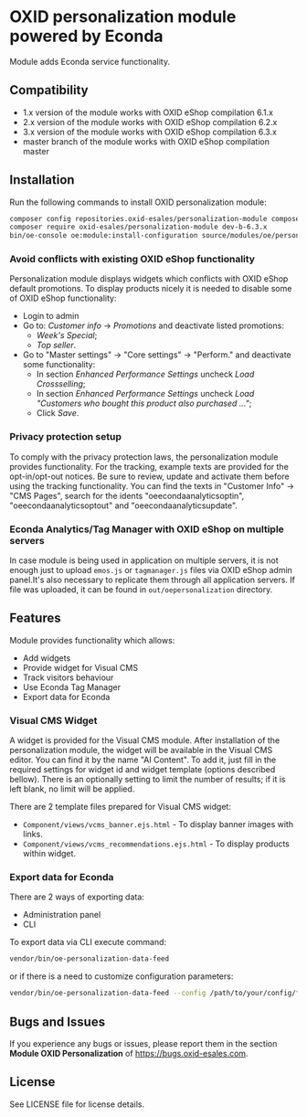 OXID personalization module powered by Econda
=============================================

Module adds Econda service functionality.

## Compatibility

* 1.x version of the module works with OXID eShop compilation 6.1.x
* 2.x version of the module works with OXID eShop compilation 6.2.x
* 3.x version of the module works with OXID eShop compilation 6.3.x
* master branch of the module works with OXID eShop compilation master

## Installation

Run the following commands to install OXID personalization module:

```bash
composer config repositories.oxid-esales/personalization-module composer https://personalization.packages.oxid-esales.com/
composer require oxid-esales/personalization-module dev-b-6.3.x
bin/oe-console oe:module:install-configuration source/modules/oe/personalization/
```

### Avoid conflicts with existing OXID eShop functionality

Personalization module displays widgets which conflicts with OXID eShop default promotions.
To display products nicely it is needed to disable some of OXID eShop functionality:

* Login to admin
* Go to: *Customer info* -> *Promotions* and deactivate listed promotions:
  * *Week's Special*;
  * *Top seller*.
* Go to "Master settings" -> "Core settings" -> "Perform." and deactivate some functionality:
  * In section *Enhanced Performance Settings* uncheck *Load Crossselling*;
  * In section *Enhanced Performance Settings* uncheck *Load "Customers who bought this product also purchased ..."*;
  * Click *Save*.
  
### Privacy protection setup

To comply with the privacy protection laws, the personalization module provides functionality.
For the tracking, example texts are provided for the opt-in/opt-out notices.
Be sure to review, update and activate them before using the tracking functionality.
You can find the texts in "Customer Info" -> "CMS Pages", search for the idents "oeecondaanalyticsoptin",
"oeecondaanalyticsoptout" and "oeecondaanalyticsupdate".

### Econda Analytics/Tag Manager with OXID eShop on multiple servers

In case module is being used in application on multiple servers, it is not enough just to upload `emos.js`
or `tagmanager.js` files via OXID eShop admin panel.It's also necessary to replicate them through all application servers.
If file was uploaded, it can be found in `out/oepersonalization` directory.

## Features

Module provides functionality which allows:
* Add widgets
* Provide widget for Visual CMS
* Track visitors behaviour
* Use Econda Tag Manager
* Export data for Econda

### Visual CMS Widget

A widget is provided for the Visual CMS module.
After installation of the personalization module, the widget will be available
in the Visual CMS editor. You can find it by the name "AI Content".
To add it, just fill in the required settings for widget id and widget template (options described bellow).
There is an optionally setting to limit the number of results; if it is left blank,
no limit will be applied.

There are 2 template files prepared for Visual CMS widget:
* `Component/views/vcms_banner.ejs.html` - To display banner images with links.
* `Component/views/vcms_recommendations.ejs.html` - To display products within widget.

### Export data for Econda

There are 2 ways of exporting data:
* Administration panel
* CLI

To export data via CLI execute command:
```bash
vendor/bin/oe-personalization-data-feed
```
or if there is a need to customize configuration parameters:
```bash
vendor/bin/oe-personalization-data-feed --config /path/to/your/config/file.php
```

## Bugs and Issues

If you experience any bugs or issues, please report them in the section **Module OXID Personalization** of https://bugs.oxid-esales.com.

## License

See LICENSE file for license details.
